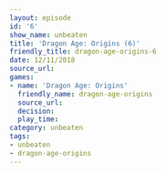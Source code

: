 ```yaml
---
layout: episode
id: '6'
show_name: unbeaten
title: 'Dragon Age: Origins (6)'
friendly_title: dragon-age-origins-6
date: 12/11/2018
source_url: 
games:
- name: 'Dragon Age: Origins'
  friendly_name: dragon-age-origins
  source_url: 
  decision: 
  play_time: 
category: unbeaten
tags:
- unbeaten
- dragon-age-origins
---
```

